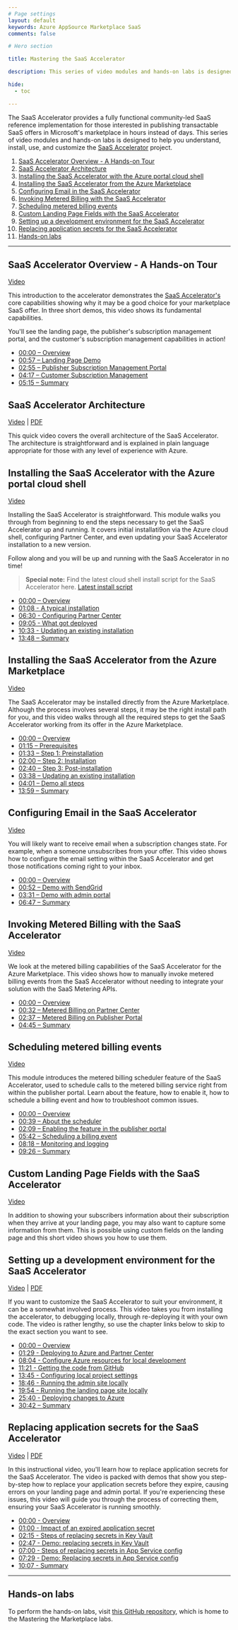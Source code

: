 ```yaml
---
# Page settings
layout: default
keywords: Azure AppSource Marketplace SaaS
comments: false

# Hero section

title: Mastering the SaaS Accelerator

description: This series of video modules and hands-on labs is designed to help you understand, install, use, and customize the SaaS Accelerator project. The SaaS Accelerator provides a fully functional community-led SaaS reference implementation for those interested in publishing transactable SaaS offers in Microsoft's marketplace in hours instead of days.

hide:
  - toc

---
```


The SaaS Accelerator provides a fully functional community-led SaaS reference implementation for those interested in publishing transactable SaaS offers in Microsoft's marketplace in hours instead of days. This series of video modules and hands-on labs is designed to help you understand, install, use, and customize the [SaaS Accelerator](https://aka.ms/SaaSAccelerator) project.

<!-- no toc -->
1. [SaaS Accelerator Overview - A Hands-on Tour](#saas-accelerator-overview---a-hands-on-tour)
1. [SaaS Accelerator Architecture](#saas-accelerator-architecture)
1. [Installing the SaaS Accelerator with the Azure portal cloud shell](#installing-the-saas-accelerator-with-the-azure-portal-cloud-shell)
1. [Installing the SaaS Accelerator from the Azure Marketplace](#installing-the-saas-accelerator-from-the-azure-marketplace)
1. [Configuring Email in the SaaS Accelerator](#configuring-email-in-the-saas-accelerator)
1. [Invoking Metered Billing with the SaaS Accelerator](#invoking-metered-billing-with-the-saas-accelerator)
1. [Scheduling metered billing events](#scheduling-metered-billing-events)
1. [Custom Landing Page Fields with the SaaS Accelerator](#custom-landing-page-fields-with-the-saas-accelerator)
1. [Setting up a development environment for the SaaS Accelerator](#setting-up-a-development-environment-for-the-saas-accelerator)
1. [Replacing application secrets for the SaaS Accelerator](#replacing-application-secrets-for-the-saas-accelerator)
1. [Hands-on labs](#hands-on-labs)

---

## SaaS Accelerator Overview - A Hands-on Tour

<a target="_blank" href="https://go.microsoft.com/fwlink/?linkid=2196164">Video</a>

This introduction to the accelerator demonstrates the [SaaS Accelerator's](https://aka.ms/SaaSAccelerator) core capabilities showing why it may be a good choice for your marketplace SaaS offer. In three short demos, this video shows its fundamental capabilities.

You'll see the landing page, the publisher's subscription management portal, and the customer's subscription management capabilities in action!

- [00:00 – Overview](https://www.youtube.com/watch?v=I9bQlhjNa_8&t=0s)
- [00:57 – Landing Page Demo](https://www.youtube.com/watch?v=I9bQlhjNa_8&t=57s)
- [02:55 – Publisher Subscription Management Portal](https://www.youtube.com/watch?v=I9bQlhjNa_8&t=175s)
- [04:17 – Customer Subscription Management](https://www.youtube.com/watch?v=I9bQlhjNa_8&t=257s)
- [05:15 – Summary](https://www.youtube.com/watch?v=I9bQlhjNa_8&t=315s)

## SaaS Accelerator Architecture

<a target="_blank" href="https://go.microsoft.com/fwlink/?linkid=2196167">Video</a> | <a href="./pdfs/03-architecture.pdf">PDF</a>

This quick video covers the overall architecture of the SaaS Accelerator. The architecture is straightforward and is explained in plain language appropriate for those with any level of experience with Azure.

## Installing the SaaS Accelerator with the Azure portal cloud shell

<a target="_blank" href="https://go.microsoft.com/fwlink/?linkid=2196326">Video</a>

Installing the SaaS Accelerator is straightforward. This module walks you through from beginning to end the steps necessary to get the SaaS Accelerator up and running. It covers initial installati9on via the Azure cloud shell, configuring Partner Center, and even updating your SaaS Accelerator installation to a new version.

Follow along and you will be up and running with the SaaS Accelerator in no time!

> **Special note:** Find the latest cloud shell install script for the SaaS Accelerator here.
> <a href="https://github.com/Azure/Commercial-Marketplace-SaaS-Accelerator/blob/main/docs/Installation-Instructions.md#basic-installation-script" target="_blank">Latest install script</a>

- [00:00 – Overview](https://www.youtube.com/watch?v=hQJQJu77WhQ&t=0s)
- [01:08 - A typical installation](https://www.youtube.com/watch?v=hQJQJu77WhQ&t=68s)
- [06:30 - Configuring Partner Center](https://www.youtube.com/watch?v=hQJQJu77WhQ&t=390s)
- [09:05 - What got deployed](https://www.youtube.com/watch?v=hQJQJu77WhQ&t=545s)
- [10:33 - Updating an existing installation](https://www.youtube.com/watch?v=hQJQJu77WhQ&t=633s)
- [13:48 – Summary](https://www.youtube.com/watch?v=hQJQJu77WhQ&t=828s)



## Installing the SaaS Accelerator from the Azure Marketplace

<a target="_blank" href="https://go.microsoft.com/fwlink/?linkid=2241002">Video</a>

The SaaS Accelerator may be installed directly from the Azure Marketplace. Although the process involves several steps, it may be the right install path for you, and this video walks through all the required steps to get the SaaS Accelerator working from its offer in the Azure Marketplace.

- [00:00 – Overview](https://www.youtube.com/watch?v=B5l5p9LvDSU&t=0s)
- [01:15 – Prerequisites](https://www.youtube.com/watch?v=B5l5p9LvDSU&t=75s)
- [01:33 – Step 1: Preinstallation](https://www.youtube.com/watch?v=B5l5p9LvDSU&t=93s)
- [02:00 – Step 2: Installation](https://www.youtube.com/watch?v=B5l5p9LvDSU&t=120s)
- [02:40 – Step 3: Post-installation](https://www.youtube.com/watch?v=B5l5p9LvDSU&t=160s)
- [03:38 – Updating an existing installation](https://www.youtube.com/watch?v=B5l5p9LvDSU&t=218s)
- [04:01 – Demo all steps](https://www.youtube.com/watch?v=B5l5p9LvDSU&t=241s)
- [13:59 – Summary](https://www.youtube.com/watch?v=B5l5p9LvDSU&t=839s)


## Configuring Email in the SaaS Accelerator

<a href="https://go.microsoft.com/fwlink/?linkid=2196165" target="_blank">Video</a>

You will likely want to receive email when a subscription changes state. For example, when a someone unsubscribes from your offer. This video shows how to configure the email setting within the SaaS Accelerator and get those notifications coming right to your inbox.

- [00:00 – Overview](https://www.youtube.com/watch?v=IniPruOrV8I&t=0s)
- [00:52 – Demo with SendGrid](https://www.youtube.com/watch?v=IniPruOrV8I&t=52s)
- [03:31 – Demo with admin portal](https://www.youtube.com/watch?v=IniPruOrV8I&t=211s)
- [06:47 – Summary](https://www.youtube.com/watch?v=IniPruOrV8I&t=407s)

## Invoking Metered Billing with the SaaS Accelerator

<a target="_blank" href="https://go.microsoft.com/fwlink/?linkid=2196161">Video</a>

We look at the metered billing capabilities of the SaaS Accelerator for the Azure Marketplace. This video shows how to manually invoke metered billing events from the SaaS Accelerator without needing to integrate your solution with the SaaS Metering APIs.

- [00:00 – Overview](https://www.youtube.com/watch?v=DXmyagu98nE&t=0s)
- [00:32 – Metered Billing on Partner Center](https://www.youtube.com/watch?v=DXmyagu98nE&t=32s)
- [02:37 – Metered Billing on Publisher Portal](https://www.youtube.com/watch?v=DXmyagu98nE&t=157s)
- [04:45 – Summary](https://www.youtube.com/watch?v=DXmyagu98nE&t=285s)

## Scheduling metered billing events

<a href="https://go.microsoft.com/fwlink/?linkid=2236579" target="_blank">Video</a>

This module introduces the metered billing scheduler feature of the SaaS Accelerator, used to schedule calls to the metered billing service right from within the publisher portal. Learn about the feature, how to enable it, how to schedule a billing event and how to troubleshoot common issues.

- [00:00 – Overview](https://www.youtube.com/watch?v=IoXsoVpyhxY&list=PLmsFUfdnGr3wU_FrzwgElLTNSKTZ2CBOj&index=10&t=0s)
- [00:39 – About the scheduler](https://www.youtube.com/watch?v=IoXsoVpyhxY&list=PLmsFUfdnGr3wU_FrzwgElLTNSKTZ2CBOj&index=10&t=39s)
- [02:09 – Enabling the feature in the publisher portal](https://www.youtube.com/watch?v=IoXsoVpyhxY&list=PLmsFUfdnGr3wU_FrzwgElLTNSKTZ2CBOj&index=10&t=129s)
- [05:42 – Scheduling a billing event](https://www.youtube.com/watch?v=IoXsoVpyhxY&list=PLmsFUfdnGr3wU_FrzwgElLTNSKTZ2CBOj&index=10&t=342s)
- [08:18 – Monitoring and logging](https://www.youtube.com/watch?v=IoXsoVpyhxY&list=PLmsFUfdnGr3wU_FrzwgElLTNSKTZ2CBOj&index=10&t=498s)
- [09:26 – Summary](https://www.youtube.com/watch?v=IoXsoVpyhxY&list=PLmsFUfdnGr3wU_FrzwgElLTNSKTZ2CBOj&index=10&t=566s)

## Custom Landing Page Fields with the SaaS Accelerator

<a target="_blank" href="https://go.microsoft.com/fwlink/?linkid=2196166">Video</a>

In addition to showing your subscribers information about their subscription when they arrive at your landing page, you may also want to capture some information from them. This is possible using custom fields on the landing page and this short video shows you how to use them.

## Setting up a development environment for the SaaS Accelerator

<a href="https://go.microsoft.com/fwlink/?linkid=2224222" target="_blank">Video</a> | [PDF](./pdfs/08-setting-up-a-dev-env.pdf)

If you want to customize the SaaS Accelerator to suit your environment, it can be a somewhat involved process. This video takes you from installing the accelerator, to debugging locally, through re-deploying it with your own code. The video is rather lengthy, so use the chapter links below to skip to the exact section you want to see.

- [00:00 – Overview](https://www.youtube.com/watch?v=H8p9n1bVTjY&t=0s)
- [01:29 - Deploying to Azure and Partner Center](https://www.youtube.com/watch?v=H8p9n1bVTjY&t=89s)
- [08:04 - Configure Azure resources for local development](https://www.youtube.com/watch?v=H8p9n1bVTjY&t=484s)
- [11:21 - Getting the code from GitHub](https://www.youtube.com/watch?v=H8p9n1bVTjY&t=681s)
- [13:45 - Configuring local project settings](https://www.youtube.com/watch?v=H8p9n1bVTjY&t=825s)
- [18:46 - Running the admin site locally](https://www.youtube.com/watch?v=H8p9n1bVTjY&t=1126s)
- [19:54 - Running the landing page site locally](https://www.youtube.com/watch?v=H8p9n1bVTjY&t=1194s)
- [25:40 - Deploying changes to Azure](https://www.youtube.com/watch?v=H8p9n1bVTjY&t=1540s)
- [30:42 – Summary](https://www.youtube.com/watch?v=H8p9n1bVTjY&t=1842s)

## Replacing application secrets for the SaaS Accelerator

<a href="https://go.microsoft.com/fwlink/?linkid=2227720" target="_blank">Video</a> | [PDF](pdfs/10-renewing-application-secrets.pdf)

In this instructional video, you'll learn how to replace application secrets for the SaaS Accelerator. The video is packed with demos that show you step-by-step how to replace your application secrets before they expire, causing errors on your landing page and admin portal. If you're experiencing these issues, this video will guide you through the process of correcting them, ensuring your SaaS Accelerator is running smoothly.

- [00:00 - Overview](https://www.youtube.com/watch?v=YZSgR_Qgiew&t=0s)
- [01:00 - Impact of an expired application secret](https://www.youtube.com/watch?v=YZSgR_Qgiew&t=60s)
- [02:15 - Steps of replacing secrets in Key Vault](https://www.youtube.com/watch?v=YZSgR_Qgiew&t=135s)
- [02:47 - Demo: replacing secrets in Key Vault](https://www.youtube.com/watch?v=YZSgR_Qgiew&t=167s)
- [07:00 - Steps of replacing secrets in App Service config](https://www.youtube.com/watch?v=YZSgR_Qgiew&t=420s)
- [07:29 - Demo: Replacing secrets in App Service config](https://www.youtube.com/watch?v=YZSgR_Qgiew&t=449s)
- [10:07 - Summary](https://www.youtube.com/watch?v=YZSgR_Qgiew&t=607s)

---

## Hands-on labs

To perform the hands-on labs, visit [this GitHub repository](https://github.com/Azure/mtm-labs), which is home to the Mastering the Marketplace labs.
